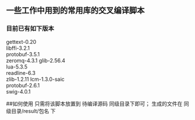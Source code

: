 ## 一些工作中用到的常用库的交叉编译脚本
### 目前已有如下版本
gettext-0.20    
libffi-3.2.1    
protobuf-3.5.1  
zeromq-4.3.1
glib-2.56.4     
lua-5.3.5       
readline-6.3    
zlib-1.2.11
lcm-1.3.0-saic  
protobuf-2.6.1  
swig-4.0.1

##如何使用
只需将该脚本放置到 待编译源码 同级目录下即可；
生成的文件在 同级目录/result/包名 下
